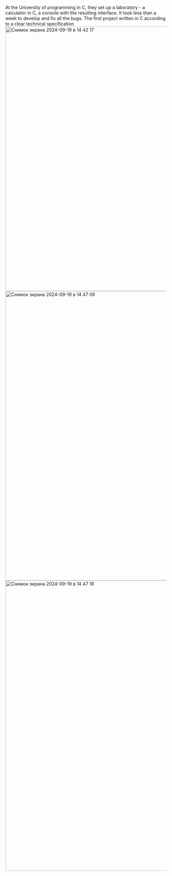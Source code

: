 At the University of programming in C, they set up a laboratory - a calculator in C, a console with the resulting interface. It took less than a week to develop and fix all the bugs. The first project written in C according to a clear technical specification
<img width="824" alt="Снимок экрана 2024-09-19 в 14 42 17" src="https://github.com/user-attachments/assets/a8096890-6733-46f0-aadc-4c47cfefbb30">
<img width="901" alt="Снимок экрана 2024-09-19 в 14 47 09" src="https://github.com/user-attachments/assets/fd6bfb89-6845-4430-9d86-c2c18e5928fb">
<img width="904" alt="Снимок экрана 2024-09-19 в 14 47 18" src="https://github.com/user-attachments/assets/2ce07699-7fc9-4437-8326-480804e9ad09">
